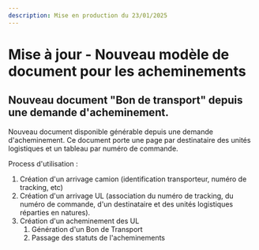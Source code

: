 ```yaml
---
description: Mise en production du 23/01/2025
---
```


# Mise à jour - Nouveau modèle de document pour les acheminements

## Nouveau document "Bon de transport" depuis une demande d'acheminement.&#x20;

Nouveau document disponible générable depuis une demande d'acheminement. Ce document porte une page par destinataire des unités logistiques et un tableau par numéro de commande.&#x20;

Process d'utilisation :&#x20;

1. Création d'un arrivage camion (identification transporteur, numéro de tracking, etc)
2. Création d'un arrivage UL (association du numéro de tracking, du numéro de commande, d'un destinataire et des unités logistiques réparties en natures).&#x20;
3. Création d'un acheminement des UL&#x20;
   1. Génération d'un Bon de Transport
   2. Passage des statuts de l'acheminements&#x20;

<figure><img src="../../.gitbook/assets/Capture d&#x27;écran 2025-01-23 163706.png" alt=""><figcaption></figcaption></figure>
